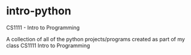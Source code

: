 # intro-python
CS1111 - Intro to Programming

A collection of all of the python projects/programs created as part of my class CS1111 Intro to Programming
